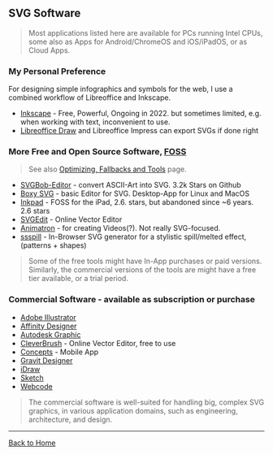 ## SVG Software

> Most applications listed here are available for PCs running Intel CPUs, some also as Apps for Android/ChromeOS and iOS/iPadOS, or as Cloud Apps.

### My Personal Preference

For designing simple infographics and symbols for the web, I use a combined workflow of Libreoffice and Inkscape.
  
* [Inkscape](https://inkscape.org/en/) - Free, Powerful, Ongoing in 2022. but sometimes limited, e.g. when working with text, inconvenient to use.
* [Libreoffice Draw](https://www.libreoffice.org/discover/draw/) and Libreoffice Impress can export SVGs if done right

### More Free and Open Source Software, [FOSS](https://en.wikipedia.org/wiki/Free_and_open-source_software)
> See also [Optimizing, Fallbacks and Tools](https://github.com/knbknb/awesome-svg/blob/updates-2022/topics/Optimization-tools.md) page.

* [SVGBob-Editor](https://ivanceras.github.io/svgbob-editor/) - convert ASCII-Art into SVG. 3.2k Stars on Github
* [Boxy SVG](https://boxy-svg.com/main.html) - basic Editor for SVG. Desktop-App for Linux and MacOS
* [Inkpad](https://github.com/sprang/Inkpad) - FOSS for the iPad, 2.6. stars, but abandoned since ~6 years. 2.6 stars
* [SVGEdit](https://svg-edit.github.io/svgedit/) - Online Vector Editor
* [Animatron](http://www.animatron.com) - for creating Videos(?). Not really SVG-focused.
* [ssspill](https://fffuel.co/ssspill/) - In-Browser SVG generator for a stylistic spill/melted effect, (patterns + shapes)

> Some of the free tools might have In-App purchases or paid versions. Similarly, the commercial versions of the tools are might have a free tier available, or a trial period.

### Commercial Software - available as subscription or purchase

* [Adobe Illustrator](http://www.adobe.com/products/illustrator.html)
* [Affinity Designer](https://affinity.serif.com/)
* [Autodesk Graphic](https://graphic.com/)
* [CleverBrush](https://www.cleverbrush.com) - Online Vector Editor, free to use
* [Concepts](http://concepts.tophatch.com) - Mobile App
* [Gravit Designer](https://www.designer.io/en/)
* [iDraw](http://www.indeeo.com/idraw/)
* [Sketch](https://sketch.com)
* [Webcode](http://www.webcodeapp.com/)

> The commercial software is well-suited for handling big, complex SVG graphics, in various application domains, such as engineering, architecture, and design.

---
[Back to Home](https://github.com/knbknb/awesome-svg)
